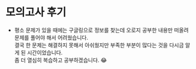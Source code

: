 # 모의고사 후기
- 평소 문제가 있을 때에는 구글링으로 정보를 찾는데 오로지 공부한 내용만 떠올려 문제를 풀어야 해서 어려웠습니다.  
결국 한 문제는 해결하지 못해서 아쉬웠지만 부족한 부분이 많다는 것을 다시금 알게 된 시간이었습니다.  
좀 더 열심히 복습하고 공부하겠습니다. 😂